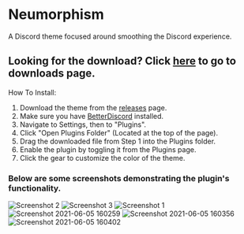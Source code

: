 # Neumorphism
A Discord theme focused around smoothing the Discord experience.

## Looking for the download? Click [here](https://github.com/Gryzle/Neumorphism/releases) to go to downloads page.
How To Install:
1. Download the theme from the [releases](https://github.com/Gryzle/Neumorphism/releases) page.
2. Make sure you have [BetterDiscord](https://betterdiscord.app/) installed.
3. Navigate to Settings, then to "Plugins".
4. Click "Open Plugins Folder" (Located at the top of the page).
5. Drag the downloaded file from Step 1 into the Plugins folder.
6. Enable the plugin by toggling it from the Plugins page.
7. Click the gear to customize the color of the theme.

### Below are some screenshots demonstrating the plugin's functionality.

![Screenshot 2](https://user-images.githubusercontent.com/51198087/120904220-1d1f3a80-c619-11eb-84fc-8d39a3c5e192.png)
![Screenshot 3](https://user-images.githubusercontent.com/51198087/120904222-201a2b00-c619-11eb-97f8-4d8ca71a82d4.png)
![Screenshot 1](https://user-images.githubusercontent.com/51198087/120904223-214b5800-c619-11eb-8afb-30e12129d4d4.png)
![Screenshot 2021-06-05 160259](https://user-images.githubusercontent.com/51198087/120904228-23adb200-c619-11eb-8a2c-4b75ed8afbcf.png)
![Screenshot 2021-06-05 160356](https://user-images.githubusercontent.com/51198087/120904230-25777580-c619-11eb-9a6f-66bf09532c75.png)
![Screenshot 2021-06-05 160402](https://user-images.githubusercontent.com/51198087/120904232-27d9cf80-c619-11eb-810c-9ccf2fd49ea0.png)
